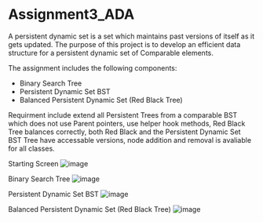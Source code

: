 # Assignment3_ADA

A persistent dynamic set is a set which maintains past versions of itself as it gets updated. The purpose of this project is to develop an efficient data structure for a persistent dynamic set of Comparable elements.

The assignment includes the following components:
  - Binary Search Tree
  - Persistent Dynamic Set BST
  - Balanced Persistent Dynamic Set (Red Black Tree)

Requirment include extend all Persistent Trees from a comparable BST which does not use Parent pointers, use helper hook methods, Red Black Tree balances correctly, both Red Black and the Persistent Dynamic Set BST Tree have accessable versions, node addition and removal is avaliable for all classes.

Starting Screen
![image](https://user-images.githubusercontent.com/78883365/135992180-36112945-3d05-4dcb-b244-494f6d437b7a.png)

Binary Search Tree
![image](https://user-images.githubusercontent.com/78883365/135992396-f4c5fcb4-6a22-4bc3-a2fd-36c9c3ce611f.png)

Persistent Dynamic Set BST
![image](https://user-images.githubusercontent.com/78883365/135992456-932ba2d8-0d74-4c50-96e9-dc4b8875e819.png)

Balanced Persistent Dynamic Set (Red Black Tree)
![image](https://user-images.githubusercontent.com/78883365/135992325-14912a49-1d76-4860-9616-85f0b79c11bf.png)

